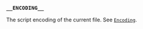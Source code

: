 ### `__ENCODING__`

The script encoding of the current file. See [`Encoding`](https://docs.ruby-lang.org/en/3.3/Encoding.html).
